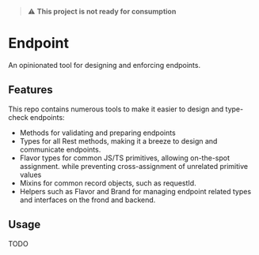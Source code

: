> :warning: **This project is not ready for consumption**

# Endpoint

An opinionated tool for designing and enforcing endpoints.

## Features

This repo contains numerous tools to make it easier to design and type-check
endpoints:

- Methods for validating and preparing endpoints
- Types for all Rest methods, making it a breeze to design and communicate
  endpoints.
- Flavor types for common JS/TS primitives, allowing on-the-spot assignment.
  while preventing cross-assignment of unrelated primitive values
- Mixins for common record objects, such as requestId.
- Helpers such as Flavor and Brand for managing endpoint related types and
  interfaces on the frond and backend.

## Usage

TODO
